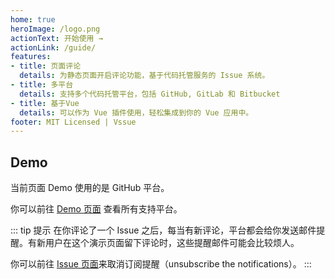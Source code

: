 ```yaml
---
home: true
heroImage: /logo.png
actionText: 开始使用 →
actionLink: /guide/
features:
- title: 页面评论
  details: 为静态页面开启评论功能，基于代码托管服务的 Issue 系统。
- title: 多平台
  details: 支持多个代码托管平台，包括 GitHub, GitLab 和 Bitbucket
- title: 基于Vue
  details: 可以作为 Vue 插件使用，轻松集成到你的 Vue 应用中。
footer: MIT Licensed | Vssue
---
```


## Demo

当前页面 Demo 使用的是 GitHub 平台。

你可以前往 [Demo 页面](./demo/index.md) 查看所有支持平台。

::: tip 提示
在你评论了一个 Issue 之后，每当有新评论，平台都会给你发送邮件提醒。有新用户在这个演示页面留下评论时，这些提醒邮件可能会比较烦人。

你可以前往 [Issue 页面](https://github.com/meteorlxy/vssue/issues/1)来取消订阅提醒（unsubscribe the notifications）。
:::

<VssueDemo platform="github" />
